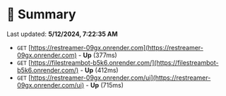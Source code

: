 # 📖 Summary
Last updated: **5/12/2024, 7:22:35 AM**

- `GET` [https://restreamer-09gx.onrender.com](https://restreamer-09gx.onrender.com) - **Up** (377ms)
- `GET` [https://filestreambot-b5k6.onrender.com/](https://filestreambot-b5k6.onrender.com/) - **Up** (412ms)
- `GET` [https://restreamer-09gx.onrender.com/ui](https://restreamer-09gx.onrender.com/ui) - **Up** (715ms)
